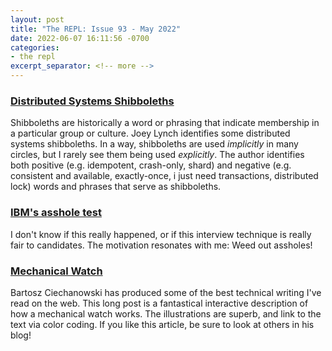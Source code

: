 ```yaml
---
layout: post
title: "The REPL: Issue 93 - May 2022"
date: 2022-06-07 16:11:56 -0700
categories:
- the repl
excerpt_separator: <!-- more -->
---
```


### [Distributed Systems Shibboleths][1]

Shibboleths are historically a word or phrasing that indicate membership in a particular group or culture. Joey Lynch identifies some distributed systems shibboleths. In a way, shibboleths are used *implicitly* in many circles, but I rarely see them being used *explicitly*. The author identifies both positive (e.g. idempotent, crash-only, shard) and negative (e.g. consistent and available, exactly-once, i just need transactions, distributed lock) words and phrases that serve as shibboleths.

### [IBM's asshole test][2]

I don't know if this really happened, or if this interview technique is really fair to candidates. The motivation resonates with me: Weed out assholes!

### [Mechanical Watch][3]

Bartosz Ciechanowski has produced some of the best technical writing I've read on the web. This long post is a fantastical interactive description of how a mechanical watch works. The illustrations are superb, and link to the text via color coding. If you like this article, be sure to look at others in his blog!

[1]: https://jolynch.github.io/posts/distsys_shibboleths/
[2]: https://johnpublic.mataroa.blog/blog/the-asshole-test/
[3]: https://ciechanow.ski/mechanical-watch/
